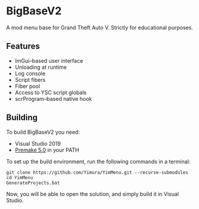 # BigBaseV2
A mod menu base for Grand Theft Auto V.
Strictly for educational purposes.

## Features
* ImGui–based user interface
* Unloading at runtime
* Log console
* Script fibers
* Fiber pool
* Access to YSC script globals
* scrProgram–based native hook

## Building
To build BigBaseV2 you need:
* Visual Studio 2019
* [Premake 5.0](https://premake.github.io/download.html) in your PATH

To set up the build environment, run the following commands in a terminal:
```dos
git clone https://github.com/Yimura/YimMenu.git --recurse-submodules
cd YimMenu
GenerateProjects.bat
```
Now, you will be able to open the solution, and simply build it in Visual Studio.
